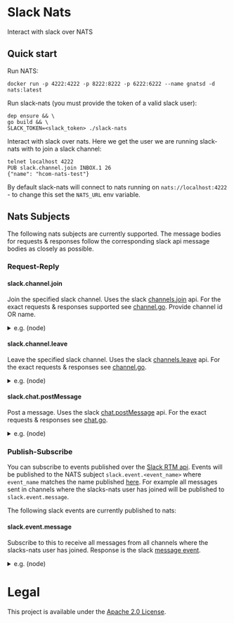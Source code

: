 # Slack Nats

Interact with slack over NATS


## Quick start

Run NATS:

```
docker run -p 4222:4222 -p 8222:8222 -p 6222:6222 --name gnatsd -d nats:latest
```

Run slack-nats (you must provide the token of a valid slack user):

```
dep ensure && \
go build && \
SLACK_TOKEN=<slack_token> ./slack-nats
```

Interact with slack over nats. 
Here we get the user we are running slack-nats with to join a slack channel:

```
telnet localhost 4222
PUB slack.channel.join INBOX.1 26
{"name": "hcom-nats-test"}
```

By default slack-nats will connect to nats running on `nats://localhost:4222` - to change this set the `NATS_URL`
env variable.

## Nats Subjects

The following nats subjects are currently supported.
The message bodies for requests & responses follow the corresponding slack api message bodies as closely as possible.

### Request-Reply

#### slack.channel.join

Join the specified slack channel.
Uses the slack [channels.join](https://api.slack.com/methods/channels.join) api.
For the exact requests & responses supported see [channel.go](pkg/channel/channel.go).
Provide channel id OR name.

<details>
 <summary>e.g. (node)</summary>

```js
nats.requestOne('slack.channel.join', {name: 'my-slack-channel'}, {}, 3000, resp => {
    console.log(resp)
})
```

output:

```
{ channel:
   { id: 'CDNPXK2KT',
     created: 1540570962,
     is_open: false,
     is_group: false,
     is_shared: false,
     is_im: false,
     is_ext_shared: false,
     is_org_shared: false,
     is_pending_ext_shared: false,
     is_private: false,
     is_mpim: false,
     unlinked: 0,
     name_normalized: 'my-slack-channel',
     num_members: 0,
     priority: 0,
     user: '',
     name: 'hcom-nats-test',
     creator: 'U6WDH7CCC',
     is_archived: false,
     members: [ 'U6WDH7CCC', 'U7KMBRAVB' ],
     topic:
      { value: 'Testing stuff',
        creator: 'U6WDH7CCC',
        last_set: 1540916727 },
     purpose: { value: '', creator: '', last_set: 0 },
     is_channel: true,
     is_general: false,
     is_member: true,
     locale: '' },
  err: '' }
```

</details>

#### slack.channel.leave

Leave the specified slack channel. 
Uses the slack [channels.leave](https://api.slack.com/methods/channels.leave) api.
For the exact requests & responses see [channel.go](pkg/channel/channel.go).

<details>
 <summary>e.g. (node)</summary>

```js
nats.requestOne('slack.channel.leave', {id: 'CDNPXK2KT'}, {}, 3000, resp => {
    console.log(resp)
})
```

output:

```
{ not_in_channel: false, err: '' }
```

</details>    

#### slack.chat.postMessage

Post a message.
Uses the slack [chat.postMessage](https://api.slack.com/methods/chat.postMessage) api.
For the exact requests & responses see [chat.go](pkg/chat/chat.go).

<details>
 <summary>e.g. (node)</summary>

```js
nats.requestOne('slack.chat.postMessage', { text: 'Hello there', channel: 'CDNPXK2KT' }, {}, 3000, resp => {
    console.log(resp)
})
```

output:

```
{ channel: 'CDNPXK2KT', ts: '1541506301.003000', err: '' }
```

</details> 
   
### Publish-Subscribe 

You can subscribe to events published over the [Slack RTM api](https://api.slack.com/rtm).
Events will be published to the NATS subject `slack.event.<event_name>` where `event_name` matches the name published [here](https://api.slack.com/events).
For example all messages sent in channels where the slacks-nats user has joined will be published to `slack.event.message`.

The following slack events are currently published to nats: 

#### slack.event.message

Subscribe to this to receive all messages from all channels where the slacks-nats user has joined. Response is the slack [message event](https://api.slack.com/events/message).
    

<details>
 <summary>e.g. (node)</summary>

```js
nats.subscribe('slack.event.message', resp => {
    console.log(resp)
})
```

output:

```
{ type: 'message',
  channel: 'CDNPXK2KT',
  user: 'U6WDH7CCC',
  text: 'hey everyone',
  ts: '1541506728.003400',
  event_ts: '1541506728.003400',
  team: 'T09D77D4P',
  replace_original: false,
  delete_original: false }
  ...
```

</details> 

# Legal
This project is available under the [Apache 2.0 License](http://www.apache.org/licenses/LICENSE-2.0.html).
